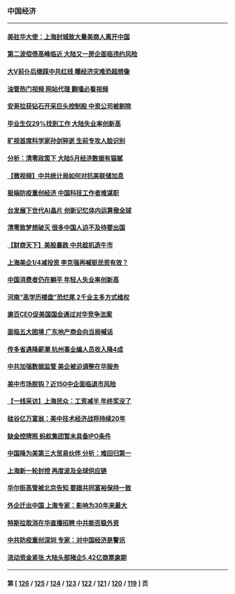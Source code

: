 ### 中国经济
---
#### [美驻华大使：上海封城致大量美商人离开中国](../../pages/ncid283/n13761148.md?06171245) 
#### [第二波偿债高峰临近 大陆又一房企面临违约风险](../../pages/ncid283/n13761177.md?06171245) 
#### [大V前仆后继踩中共红线 曝经济灾难恐超想像](../../pages/ncid283/n13761107.md?06171245) 
#### [油管热门视频 网站代理 翻墙必看视频](http://209.222.30.114:81/youtube.html?06171245)
#### [安哥拉获钻石开采巨头控制股 中资公司被剔除](../../pages/ncid283/n13761101.md?06171245) 
#### [毕业生仅29%找到工作 大陆失业率创新高](../../pages/ncid283/n13761096.md?06171245) 
#### [旷视首席科学家孙剑猝逝 生前专攻人脸识别](../../pages/ncid283/n13760859.md?06171245) 
#### [分析：清零政策下 大陆5月经济数据有猫腻](../../pages/ncid283/n13761057.md?06171245) 
#### [【微视频】中共统计局如何对抗美联储加息](../../pages/ncid283/n13761018.md?06171245) 
#### [极端防疫重创经济 中国科技工作者难谋职](../../pages/ncid283/n13760865.md?06171245) 
#### [台发展下世代AI晶片 创新记忆体内运算傲全球](../../pages/ncid283/n13760899.md?06171245) 
#### [清零致梦想破灭 很多中国人迫不及待要出国](../../pages/ncid283/n13760493.md?06171245) 
#### [【财商天下】美股暴跌 中共趁机造牛市](../../pages/ncid283/n13760341.md?06171245) 
#### [上海美企1/4减投资 李克强再喊挺民资有效？](../../pages/ncid283/n13759443.md?06171245) 
#### [中国消费者仍在躺平 年轻人失业率创新高](../../pages/ncid283/n13760313.md?06171245) 
#### [河南“高学历楼盘”恐烂尾 2千业主多方式维权](../../pages/ncid283/n13760221.md?06171245) 
#### [逾百CEO促美国国会通过对华竞争法案](../../pages/ncid283/n13760158.md?06171245) 
#### [面临五大困境 广东地产商会向当局喊话](../../pages/ncid283/n13760029.md?06171245) 
#### [传多省遇降薪潮 杭州事业编人员收入降4成](../../pages/ncid283/n13759986.md?06171245) 
#### [中共加强数据监管 美企被迫调整在华服务](../../pages/ncid283/n13759945.md?06171245) 
#### [美中市场脱钩？近150中企面临退市风险](../../pages/ncid283/n13759737.md?06171245) 
#### [【一线采访】上海民众：工资减半 年终奖没了](../../pages/ncid283/n13759643.md?06171245) 
#### [硅谷亿万富翁：美中技术经济战将持续20年](../../pages/ncid283/n13759522.md?06171245) 
#### [缺金控牌照 蚂蚁集团暂未具备IPO条件](../../pages/ncid283/n13759566.md?06171245) 
#### [中国降为美第三大贸易伙伴 分析：难回归第一](../../pages/ncid283/n13759515.md?06171245) 
#### [上海新一轮封控 再度波及全球供应链](../../pages/ncid283/n13759222.md?06171245) 
#### [华尔街高管被北京告知 要跟共同富裕保持一致](../../pages/ncid283/n13759067.md?06171245) 
#### [外企迁出中国 上海专家：影响为30年来最大](../../pages/ncid283/n13758317.md?06171245) 
#### [特斯拉取消在华直播招聘 中共能否稳外资](../../pages/ncid283/n13758840.md?06171245) 
#### [中共防疫重创深圳 专家：对中国经济是警讯](../../pages/ncid283/n13758467.md?06171245) 
#### [流动资金紧张 大陆头部猪企5.42亿商票逾期](../../pages/ncid283/n13758510.md?06171245) 

---
#### 第 [ [126](./126.md?06171245) / [125](./125.md?06171245) / [124](./124.md?06171245) / [123](./123.md?06171245) / [122](./122.md?06171245) / [121](./121.md?06171245) / [120](./120.md?06171245) / [119](./119.md?06171245) ] 页
